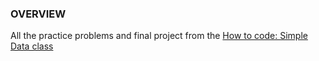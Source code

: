 ### OVERVIEW

All the practice problems and final project from the [How to code: Simple Data class](https://www.edx.org/course/how-to-code-simple-data) 


